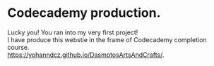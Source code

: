 # Codecademy production. 
Lucky you! You ran into my very first project!  
I have produce this webstie in the frame of Codecademy completion course.  
https://yohanndcz.github.io/DasmotosArtsAndCrafts/. 
